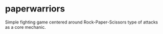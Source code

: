 # paperwarriors
Simple fighting game centered around Rock-Paper-Scissors type of attacks as a core mechanic.
